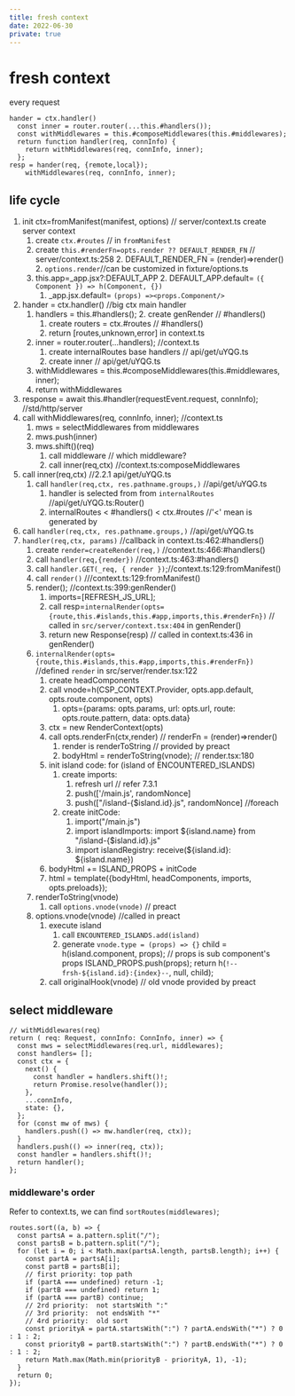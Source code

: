 ```yaml
---
title: fresh context
date: 2022-06-30
private: true
---
```


# fresh context

every request

    hander = ctx.handler()
      const inner = router.router(...this.#handlers());
      const withMiddlewares = this.#composeMiddlewares(this.#middlewares);
      return function handler(req, connInfo) {
        return withMiddlewares(req, connInfo, inner);
      };
    resp = hander(req, {remote,local});
        withMiddlewares(req, connInfo, inner);

## life cycle
1. init ctx=fromManifest(manifest, options)  // server/context.ts create server context
    1. create `ctx.#routes` // in `fromManifest`
    1. create `this.#renderFn=opts.render ?? DEFAULT_RENDER_FN` // server/context.ts:258
        2. DEFAULT_RENDER_FN = (render)=>render()
        2. `options.render`//can be customized in fixture/options.ts
    2. this.app=_app.jsx?:DEFAULT_APP
        2. DEFAULT_APP.default= `({ Component }) => h(Component, {})`
        1. _app.jsx.default= `(props) =><props.Component/>`
2. hander = ctx.handler()       //big ctx main handler
    1. handlers = this.#handlers(); 
        2. create genRender         // #handlers()
        1. create routers = ctx.#routes    // #handlers()
        1. return [routes,unknown,error] in context.ts
    2. inner = router.router(...handlers); //context.ts 
        1. create internalRoutes base handlers  // api/get/uYQG.ts
        1. create inner // api/get/uYQG.ts
    3. withMiddlewares = this.#composeMiddlewares(this.#middlewares, inner);
    4. return withMiddlewares
3. response = await this.#handler(requestEvent.request, connInfo); //std/http/server
4. call withMiddlewares(req, connInfo, inner);       //context.ts
    1. mws = selectMiddlewares from middlewares
    2. mws.push(inner)
    3. mws.shift()(req)
        1. call middleware // which middleware?
        2. call inner(req,ctx)  //context.ts:composeMiddlewares
5. call inner(req,ctx)   //2.2.1 api/get/uYQG.ts
    1. call `handler(req,ctx, res.pathname.groups,)` //api/get/uYQG.ts
        1. handler is selected from from `internalRoutes` //api/get/uYQG.ts:Router()
        2. internalRoutes < #handlers() < ctx.#routes   //'<' mean is generated by
6. call `handler(req,ctx, res.pathname.groups,)` //api/get/uYQG.ts
7. `handler(req,ctx, params)` //callback in context.ts:462:#handlers()
    1. create `render=createRender(req,)` //context.ts:466:#handlers()
    2. call `handler(req,{render})` //context.ts:463:#handlers() 
    3. call `handler.GET(_req, { render })`;//context.ts:129:fromManifest()
    4. call `render()` ///context.ts:129:fromManifest()
    3. render();    //context.ts:399:genRender()
        1. imports=[REFRESH_JS_URL];
        1. call resp=`internalRender(opts={route,this.#islands,this.#app,imports,this.#renderFn})` 
                                        // called in `src/server/context.tsx:404` in genRender()
        2. return new Response(resp) // called in context.ts:436 in genRender()
    5. `internalRender(opts={route,this.#islands,this.#app,imports,this.#renderFn})` //defined `render` in src/server/render.tsx:122
        1. create headComponents
        1. call vnode=h(CSP_CONTEXT.Provider, opts.app.default, opts.route.component, opts)
            1. opts={params: opts.params, url: opts.url, route: opts.route.pattern, data: opts.data}
        2. ctx = new RenderContext(opts)
        2. call opts.renderFn(ctx,render)   // renderFn = (render)=>render()
            1. render is renderToString //  provided by preact
            1. bodyHtml = renderToString(vnode);    // render.tsx:180
        3. init island code: for (island of ENCOUNTERED_ISLANDS) 
            1. create imports:
                1. refresh url  // refer 7.3.1
                1. push(['/main.js', randomNonce]
                2. push(["/island-{$island.id}.js", randomNonce] //foreach
            2. create initCode: 
                1. import("/main.js")
                2. import islandImports: import ${island.name} from "/island-{$island.id}.js"
                3. import islandRegistry: receive(${island.id}: ${island.name})
        4. bodyHtml += ISLAND_PROPS + initCode
        5. html = template({bodyHtml, headComponents, imports, opts.preloads});
    6. renderToString(vnode)
        1. call `options.vnode(vnode)` // preact
    7. options.vnode(vnode) //called in preact
        1. execute island
            1. call `ENCOUNTERED_ISLANDS.add(island)`
            2. generate `vnode.type = (props) => {}`
                child = h(island.component, props); // props is sub component's props
                ISLAND_PROPS.push(props);
                return h(`!--frsh-${island.id}:{index}--`, null, child);
        2. call originalHook(vnode) // old vnode provided by preact

## select middleware
    // withMiddlewares(req)
    return ( req: Request, connInfo: ConnInfo, inner) => {
      const mws = selectMiddlewares(req.url, middlewares);
      const handlers= [];
      const ctx = {
        next() {
          const handler = handlers.shift()!;
          return Promise.resolve(handler());
        },
        ...connInfo,
        state: {},
      };
      for (const mw of mws) {
        handlers.push(() => mw.handler(req, ctx));
      }
      handlers.push(() => inner(req, ctx));
      const handler = handlers.shift()!;
      return handler();
    };

### middleware's order
Refer to context.ts, we can find `sortRoutes(middlewares)`;

    routes.sort((a, b) => {
      const partsA = a.pattern.split("/");
      const partsB = b.pattern.split("/");
      for (let i = 0; i < Math.max(partsA.length, partsB.length); i++) {
        const partA = partsA[i];
        const partB = partsB[i];
        // first priority: top path
        if (partA === undefined) return -1;
        if (partB === undefined) return 1;
        if (partA === partB) continue;
        // 2rd priority:  not startsWith ":"
        // 3rd priority:  not endsWith "*"
        // 4rd priority:  old sort
        const priorityA = partA.startsWith(":") ? partA.endsWith("*") ? 0 : 1 : 2;
        const priorityB = partB.startsWith(":") ? partB.endsWith("*") ? 0 : 1 : 2;
        return Math.max(Math.min(priorityB - priorityA, 1), -1);
      }
      return 0;
    });
